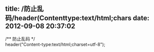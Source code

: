 title: /防止乱码/header(Contenttype:text/html;chars
date: 2012-09-08 20:37:02
---

<span style="white-space:nowrap;">/** 防止乱码 */</span><br />
<span style="white-space:nowrap;">header("Content-type:text/html;charset=utf-8");</span><br />